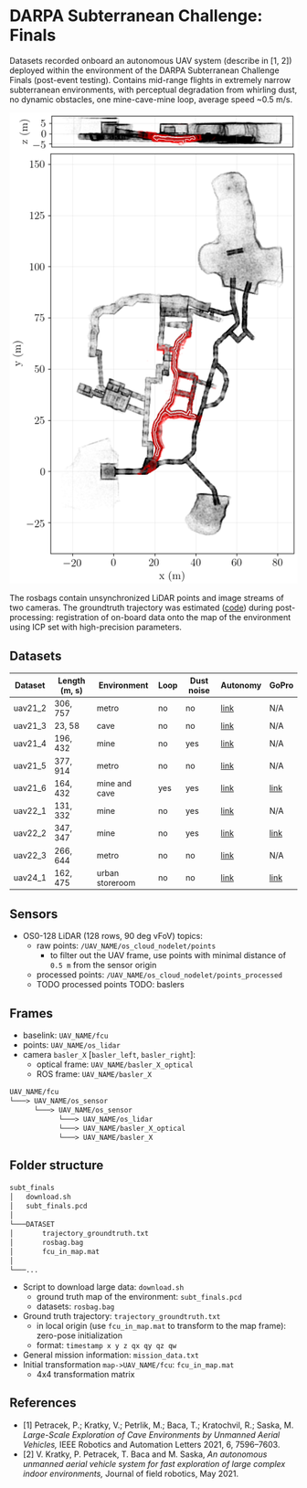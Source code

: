 # DARPA Subterranean Challenge: Finals

Datasets recorded onboard an autonomous UAV system (describe in [1, 2]) deployed within the environment of the DARPA Subterranean Challenge Finals (post-event testing).
Contains mid-range flights in extremely narrow subterranean environments, with perceptual degradation from whirling dust, no dynamic obstacles, one mine-cave-mine loop, average speed ~0.5 m/s.

![](.fig/subt_finals.png)

The rosbags contain unsynchronized LiDAR points and image streams of two cameras.
The groundtruth trajectory was estimated ([code](https://github.com/ctu-mrs/mrs_pcl_tools/blob/master/src/executables/EstimateLidarSlamDrift.cpp)) during post-processing: registration of on-board data onto the map of the environment using ICP set with high-precision parameters.

## Datasets
| Dataset        | Length (m, s)    | Environment       | Loop   | Dust noise       | Autonomy                               | GoPro                                  |
| ---------      | ---------------- | ----------------- | ------ | ---------------- | -------------------------------------- | -------------------------------------- |
| uav21_2        | 306, 757         | metro             | no     | no               | [link](https://youtu.be/tkGsCteX3Ns)   | N/A                                    |
| uav21_3        | 23, 58           | cave              | no     | no               | [link](https://youtu.be/OOW50sTCzLY)   | N/A                                    |
| uav21_4        | 196, 432         | mine              | no     | yes              | [link](https://youtu.be/sCGyxbgCa_E)   | N/A                                    |
| uav21_5        | 377, 914         | metro             | no     | no               | [link](https://youtu.be/alTvBpJoxpw)   | N/A                                    |
| uav21_6        | 164, 432         | mine and cave     | yes    | yes              | [link](https://youtu.be/WG3CthG6XuU)   | [link](https://youtu.be/7MFX66mnS50)   |
| uav22_1        | 131, 332         | mine              | no     | yes              | [link](https://youtu.be/u2O5nsBRvBU)   | N/A                                    |
| uav22_2        | 347, 347         | mine              | no     | yes              | [link](https://youtu.be/MNnfMZDNs-w)   | [link](https://youtu.be/H9P09uPBGps)   |
| uav22_3        | 266, 644         | metro             | no     | no               | [link](https://youtu.be/HepOcH5c1Jg)   | N/A                                    |
| uav24_1        | 162, 475         | urban storeroom   | no     | no               | [link](https://youtu.be/lcehGjB4-HI)   | [link](https://youtu.be/aFqolM6R-4s)   |

## Sensors
- OS0-128 LiDAR (128 rows, 90 deg vFoV) topics:
  - raw points: `/UAV_NAME/os_cloud_nodelet/points`
    - to filter out the UAV frame, use points with minimal distance of `0.5 m` from the sensor origin
  - processed points: `/UAV_NAME/os_cloud_nodelet/points_processed`
  - TODO processed points
TODO: baslers

## Frames
- baselink: `UAV_NAME/fcu`
- points: `UAV_NAME/os_lidar`
- camera `basler_X` [`basler_left`, `basler_right`]:
  - optical frame: `UAV_NAME/basler_X_optical`
  - ROS frame: `UAV_NAME/basler_X`
```
UAV_NAME/fcu
└───> UAV_NAME/os_sensor
      └───> UAV_NAME/os_sensor
            └───> UAV_NAME/os_lidar
            └───> UAV_NAME/basler_X_optical
            └───> UAV_NAME/basler_X
```

## Folder structure
```
subt_finals
│   download.sh
│   subt_finals.pcd
│
└───DATASET
│       trajectory_groundtruth.txt
│       rosbag.bag
│       fcu_in_map.mat
│    
└───...
```
- Script to download large data: `download.sh`
  - ground truth map of the environment: `subt_finals.pcd`
  - datasets: `rosbag.bag`
- Ground truth trajectory: `trajectory_groundtruth.txt`
  - in local origin (use `fcu_in_map.mat` to transform to the map frame): zero-pose initialization
  - format: `timestamp x y z qx qy qz qw`
- General mission information: `mission_data.txt`
- Initial transformation `map->UAV_NAME/fcu`: `fcu_in_map.mat`
  - 4x4 transformation matrix
 
## References
- [1] Petracek, P.; Kratky, V.; Petrlik, M.; Baca, T.; Kratochvil, R.; Saska, M. *Large-Scale Exploration of Cave Environments by Unmanned Aerial Vehicles,* IEEE Robotics and Automation Letters 2021, 6, 7596–7603.
- [2] V. Kratky, P. Petracek, T. Baca and M. Saska, *An autonomous unmanned aerial vehicle system for fast exploration of large complex indoor environments,* Journal of field robotics, May 2021.
